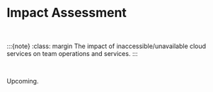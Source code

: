 <br>

Impact Assessment
=================

<br>

:::{note}
:class: margin
The impact of inaccessible/unavailable cloud services on team operations and services.
:::

<br>

Upcoming.

<br>
<br>
<br>
<br>

<br>
<br>
<br>
<br>
